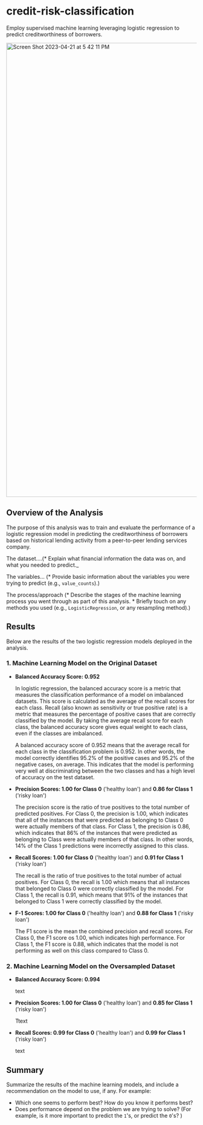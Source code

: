 # credit-risk-classification
Employ supervised machine learning leveraging logistic regression to predict creditworthiness of borrowers.

<img width="1200" alt="Screen Shot 2023-04-21 at 5 42 11 PM" src="https://user-images.githubusercontent.com/44728723/233739076-9477541d-5d58-46f6-997d-152306236158.png">

## Overview of the Analysis
The purpose of this analysis was to train and evaluate the performance of a logistic regression model in predicting the creditworthiness of borrowers based on historical lending activity from a peer-to-peer lending services company.

The dataset....(* Explain what financial information the data was on, and what you needed to predict._

The variables...  (* Provide basic information about the variables you were trying to predict (e.g., `value_counts`).)

The process/approach (* Describe the stages of the machine learning process you went through as part of this analysis. * Briefly touch on any methods you used (e.g., `LogisticRegression`, or any resampling method).)


## Results

Below are the results of the two logistic regression models deployed in the analysis.

### 1. Machine Learning Model on the Original Dataset
  - **Balanced Accuracy Score: 0.952**<p>In logistic regression, the balanced accuracy score is a metric that measures the classification performance of a model on imbalanced datasets. This score is calculated as the average of the recall scores for each class. Recall (also known as sensitivity or true positive rate) is a metric that measures the percentage of positive cases that are correctly classified by the model. By taking the average recall score for each class, the balanced accuracy score gives equal weight to each class, even if the classes are imbalanced.<p>A balanced accuracy score of 0.952 means that the average recall for each class in the classification problem is 0.952. In other words, the model correctly identifies 95.2% of the positive cases and 95.2% of the negative cases, on average. This indicates that the model is performing very well at discriminating between the two classes and has a high level of accuracy on the test dataset.
    
  - **Precision Scores: 1.00 for Class 0** ('healthy loan') and **0.86 for Class 1** ('risky loan')<p>The precision score is the ratio of true positives to the total number of predicted positives. For Class 0, the precision is 1.00, which indicates that all of the instances that were predicted as belonging to Class 0 were actually members of that class. For Class 1, the precision is 0.86, which indicates that 86% of the instances that were predicted as belonging to Class were actually members of that class. In other words, 14% of the Class 1 predictions were incorrectly assigned to this class.
  
  - **Recall Scores: 1.00 for Class 0** ('healthy loan') and **0.91 for Class 1** ('risky loan')<p>The recall is the ratio of true positives to the total number of actual positives. For Class 0, the recall is 1.00 which means that all instances that  belonged to Class 0 were correctly classified by the model. For Class 1, the recall is 0.91, which means that 91% of the instances that belonged to Class 1 were correctly classified by the model.
    
  - **F-1 Scores: 1.00 for Class 0** ('healthy loan') and **0.88 for Class 1** ('risky loan')<p> The F1 score is the mean the combined precision and recall scores. For Class 0, the F1 score os 1.00, which indicates high performance. For Class 1, the F1 score is 0.88, which indicates that the model is not performing as well on this class compared to Class 0.
   
 
### 2. Machine Learning Model on the Oversampled Dataset
  - **Balanced Accuracy Score: 0.994**<p>text
    
  - **Precision Scores: 1.00 for Class 0** ('healthy loan') and **0.85 for Class 1** ('risky loan')<p>Ttext
  
  - **Recall Scores: 0.99 for Class 0** ('healthy loan') and **0.99 for Class 1** ('risky loan')<p>text
   

## Summary

Summarize the results of the machine learning models, and include a recommendation on the model to use, if any. For example:
* Which one seems to perform best? How do you know it performs best?
* Does performance depend on the problem we are trying to solve? (For example, is it more important to predict the `1`'s, or predict the `0`'s? )

